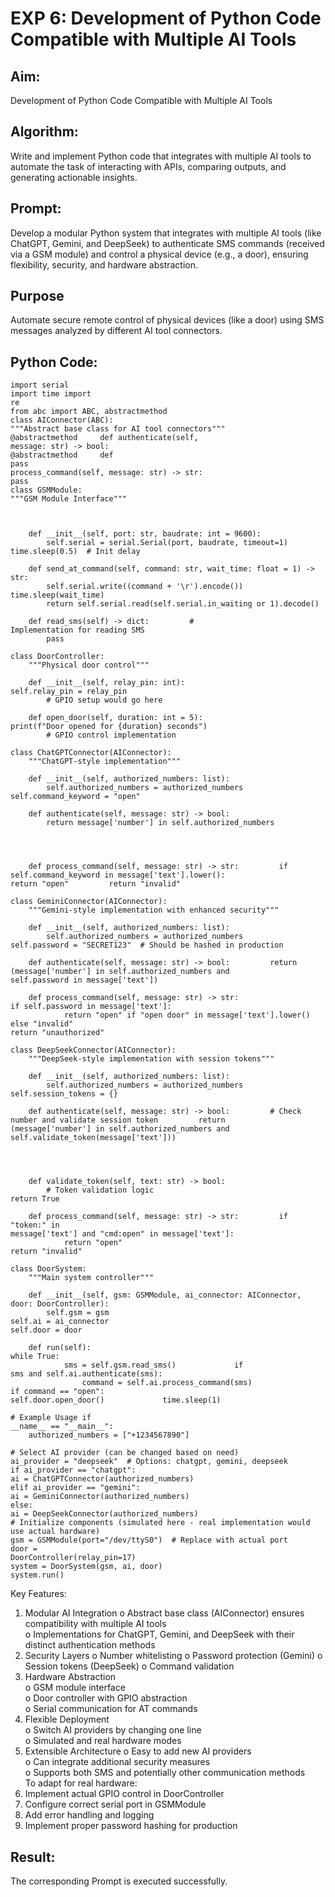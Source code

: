 # EXP 6: Development of Python Code Compatible with Multiple AI Tools  
## Aim:   
Development of Python Code Compatible with Multiple AI Tools 
## Algorithm:  
Write and implement Python code that integrates with multiple AI tools to automate the task of 
interacting with APIs, comparing outputs, and generating actionable insights.  
## Prompt: 
Develop a modular Python system that integrates with multiple AI tools (like ChatGPT, Gemini, 
and DeepSeek) to authenticate SMS commands (received via a GSM module) and control a 
physical device (e.g., a door), ensuring flexibility, security, and hardware abstraction. 
## Purpose 
Automate secure remote control of physical devices (like a door) using SMS messages 
analyzed by different AI tool connectors. 
## Python Code:  
```
import serial 
import time import 
re  
from abc import ABC, abstractmethod  
class AIConnector(ABC):  
"""Abstract base class for AI tool connectors"""  
@abstractmethod     def authenticate(self, 
message: str) -> bool:         
@abstractmethod     def 
pass  
process_command(self, message: str) -> str:         
pass  
class GSMModule:  
"""GSM Module Interface"""  
 
 
 
    def __init__(self, port: str, baudrate: int = 9600):  
        self.serial = serial.Serial(port, baudrate, timeout=1)         
time.sleep(0.5)  # Init delay  
          
    def send_at_command(self, command: str, wait_time: float = 1) -> str:  
        self.serial.write((command + '\r').encode())         
time.sleep(wait_time)  
        return self.serial.read(self.serial.in_waiting or 1).decode()  
  
    def read_sms(self) -> dict:         # 
Implementation for reading SMS  
        pass  
  
class DoorController:  
    """Physical door control"""  
      
    def __init__(self, relay_pin: int):         
self.relay_pin = relay_pin  
        # GPIO setup would go here  
      
    def open_door(self, duration: int = 5):         
print(f"Door opened for {duration} seconds")  
        # GPIO control implementation  
  
class ChatGPTConnector(AIConnector):  
    """ChatGPT-style implementation"""  
      
    def __init__(self, authorized_numbers: list):  
        self.authorized_numbers = authorized_numbers         
self.command_keyword = "open"  
          
    def authenticate(self, message: str) -> bool:  
        return message['number'] in self.authorized_numbers  
 
 
 
          
    def process_command(self, message: str) -> str:         if 
self.command_keyword in message['text'].lower():             
return "open"         return "invalid"  
  
class GeminiConnector(AIConnector):  
    """Gemini-style implementation with enhanced security"""  
      
    def __init__(self, authorized_numbers: list):  
        self.authorized_numbers = authorized_numbers         
self.password = "SECRET123"  # Should be hashed in production  
          
    def authenticate(self, message: str) -> bool:         return 
(message['number'] in self.authorized_numbers and                  
self.password in message['text'])  
                  
    def process_command(self, message: str) -> str:         
if self.password in message['text']:  
            return "open" if "open door" in message['text'].lower() else "invalid"         
return "unauthorized"  
  
class DeepSeekConnector(AIConnector):  
    """DeepSeek-style implementation with session tokens"""  
      
    def __init__(self, authorized_numbers: list):  
        self.authorized_numbers = authorized_numbers         
self.session_tokens = {}  
          
    def authenticate(self, message: str) -> bool:         # Check 
number and validate session token         return 
(message['number'] in self.authorized_numbers and                  
self.validate_token(message['text']))  
 
 
 
                  
    def validate_token(self, text: str) -> bool:  
        # Token validation logic         
return True  
          
    def process_command(self, message: str) -> str:         if "token:" in 
message['text'] and "cmd:open" in message['text']:  
            return "open"         
return "invalid"  
  
class DoorSystem:  
    """Main system controller"""  
      
    def __init__(self, gsm: GSMModule, ai_connector: AIConnector, door: DoorController):  
        self.gsm = gsm         
self.ai = ai_connector         
self.door = door  
          
    def run(self):         
while True:  
            sms = self.gsm.read_sms()             if 
sms and self.ai.authenticate(sms):  
                command = self.ai.process_command(sms)                 
if command == "open":                     
self.door.open_door()             time.sleep(1)  
  
# Example Usage if 
__name__ == "__main__":  
    authorized_numbers = ["+1234567890"]  
      
# Select AI provider (can be changed based on need)     
ai_provider = "deepseek"  # Options: chatgpt, gemini, deepseek     
if ai_provider == "chatgpt":  
ai = ChatGPTConnector(authorized_numbers)     
elif ai_provider == "gemini":  
ai = GeminiConnector(authorized_numbers)     
else:  
ai = DeepSeekConnector(authorized_numbers)  
# Initialize components (simulated here - real implementation would use actual hardware)     
gsm = GSMModule(port="/dev/ttyS0")  # Replace with actual port     door = 
DoorController(relay_pin=17)  
system = DoorSystem(gsm, ai, door)     
system.run()
```
Key Features:  
1. Modular AI Integration 
o Abstract base class (AIConnector) ensures compatibility with multiple AI tools  
o Implementations for ChatGPT, Gemini, and DeepSeek with their distinct 
authentication methods  
2. Security Layers 
o Number whitelisting 
o Password protection (Gemini) 
o Session tokens (DeepSeek) o Command validation  
3. Hardware Abstraction  
o GSM module interface  
o Door controller with GPIO abstraction  
o Serial communication for AT commands  
4. Flexible Deployment  
o Switch AI providers by changing one line  
o Simulated and real hardware modes 
5. Extensible Architecture o Easy to add new AI providers  
o Can integrate additional security measures  
o Supports both SMS and potentially other communication methods  
To adapt for real hardware: 
1. Implement actual GPIO control in DoorController  
2. Configure correct serial port in GSMModule  
3. Add error handling and logging  
4. Implement proper password hashing for production 
## Result:   
The corresponding Prompt is executed successfully. 
